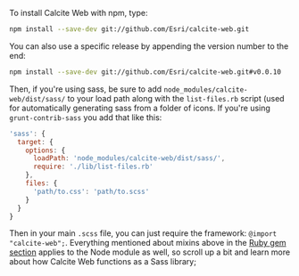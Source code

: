 To install Calcite Web with npm, type:

```bash
npm install --save-dev git://github.com/Esri/calcite-web.git
```

You can also use a specific release by appending the version number to the end:

```bash
npm install --save-dev git://github.com/Esri/calcite-web.git#v0.0.10
```

Then, if you're using sass, be sure to add `node_modules/calcite-web/dist/sass/` to your load path along with the `list-files.rb` script (used for automatically generating sass from a folder of icons. If you're using `grunt-contrib-sass` you add that like this:

```js
'sass': {
  target: {
    options: {
      loadPath: 'node_modules/calcite-web/dist/sass/',
      require: './lib/list-files.rb'
    },
    files: {
      'path/to.css': 'path/to.scss'
    }
  }
}
```

Then in your main `.scss` file, you can just require the framework: `@import "calcite-web";`. Everything mentioned about mixins above in the [Ruby gem section](/#ruby-gem) applies to the Node module as well, so scroll up a bit and learn more about how Calcite Web functions as a Sass library;
